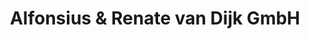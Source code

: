 ---
title: "Alfonsius & Renate van Dijk GmbH"
url: /heinsberg/alfonsius-und-renate-van-dijk-gmbh/
shop: Getränke
---